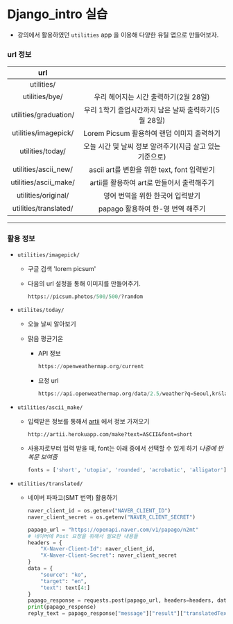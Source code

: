 # Django_intro 실습

* 강의에서 활용하였던 `utilities` app 을 이용해 다양한 유틸 앱으로 만들어보자.


### url 정보

|          url          |                                                          |
| :-------------------: | :------------------------------------------------------: |
|      utilities/       |                                                          |
|    utilities/bye/     |          우리 헤어지는 시간 출력하기(2월 28일)           |
| utilities/graduation/ |   우리 1학기 졸업시간까지 남은 날짜 출력하기(5월 28일)   |
| utilities/imagepick/  |        Lorem Picsum 활용하여 랜덤 이미지 출력하기        |
|   utilities/today/    | 오늘 시간 및 날씨 정보 알려주기(지금 살고 있는 기준으로) |
| utilities/ascii_new/  |       ascii art를 변환을 위한 text, font 입력받기        |
| utilities/ascii_make/ |        artii를 활용하여 art로 만들어서 출력해주기        |
|  utilities/original/  |             영어 번역을 위한 한국어 입력받기             |
| utilities/translated/ |            papago 활용하여 한-영 번역 해주기             |

---

### 활용 정보

* `utilities/imagepick/`

  * 구글 검색 'lorem picsum'

  * 다음의 url 설정을 통해 이미지를 만들어주기.

    ```python
    https://picsum.photos/500/500/?random
    ```

* `utilites/today/`

  * 오늘 날씨 알아보기

  * 맑음 평균기온 

    * API 정보

      ```python
      https://openweathermap.org/current
      ```

    * 요청 url

      ```python
      https://api.openweathermap.org/data/2.5/weather?q=Seoul,kr&lang=kr&APPID="+key
      ```


* `utilities/ascii_make/`

  * 입력받은 정보를 통해서 [artii](http://artii.herokuapp.com) 에서 정보 가져오기

    ```
    http://artii.herokuapp.com/make?text=ASCII&font=short
    ```

  * 사용자로부터 입력 받을 때, font는 아래 중에서 선택할 수 있게 하기 *나중에 반복문 보여줌*

    ```python
    fonts = ['short', 'utopia', 'rounded', 'acrobatic', 'alligator']
    ```

* `utilities/translated/`

  * 네이버 파파고(SMT 번역) 활용하기

    ```python
    naver_client_id = os.getenv("NAVER_CLIENT_ID")
    naver_client_secret = os.getenv("NAVER_CLIENT_SECRET")
    
    papago_url = "https://openapi.naver.com/v1/papago/n2mt"
    # 네이버에 Post 요청을 위해서 필요한 내용들
    headers = {
        "X-Naver-Client-Id": naver_client_id,
        "X-Naver-Client-Secret": naver_client_secret
    }
    data = {
        "source": "ko",
        "target": "en",
        "text": text[4:]
    }
    papago_response = requests.post(papago_url, headers=headers, data=data).json()
    print(papago_response)
    reply_text = papago_response["message"]["result"]["translatedText"]
    ```
